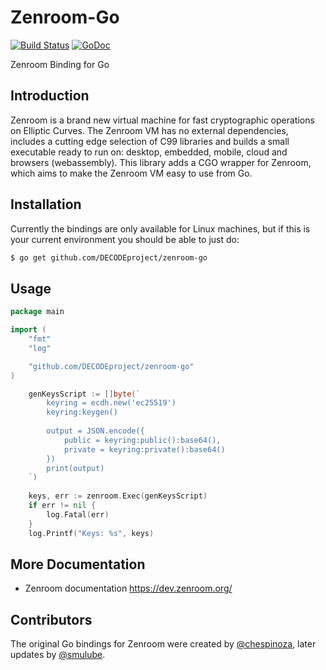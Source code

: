 # Zenroom-Go

[![Build Status](https://travis-ci.org/DECODEproject/zenroom-go.svg?branch=master)](https://travis-ci.org/DECODEproject/zenroom-go)
[![GoDoc](https://godoc.org/github.com/DECODEproject/zenroom-go?status.svg)](https://godoc.org/github.com/DECODEproject/zenroom-go)

Zenroom Binding for Go

## Introduction

Zenroom is a brand new virtual machine for fast cryptographic operations on Elliptic Curves. The Zenroom VM has no external dependencies, includes a cutting edge selection of C99 libraries and builds a small executable ready to run on: desktop, embedded, mobile, cloud and browsers (webassembly). This library adds a CGO wrapper for Zenroom, which aims to make the Zenroom VM easy to use from Go.

## Installation

Currently the bindings are only available for Linux machines, but if this is your current environment you should be able to just do:

```bash
$ go get github.com/DECODEproject/zenroom-go
```

## Usage

```go
package main

import (
	"fmt"
	"log"

	"github.com/DECODEproject/zenroom-go"
)

	genKeysScript := []byte(`
		keyring = ecdh.new('ec25519')
		keyring:keygen()
		
		output = JSON.encode({
			public = keyring:public():base64(),
			private = keyring:private():base64()
		})
		print(output)
	`)
	
	keys, err := zenroom.Exec(genKeysScript)
	if err != nil {
		log.Fatal(err)
	}
	log.Printf("Keys: %s", keys)

 ```

## More Documentation

 * Zenroom documentation https://dev.zenroom.org/
 
## Contributors

The original Go bindings for Zenroom were created by [@chespinoza](https://github.com/chespinoza), later updates by [@smulube](https://github.com/smulube).
